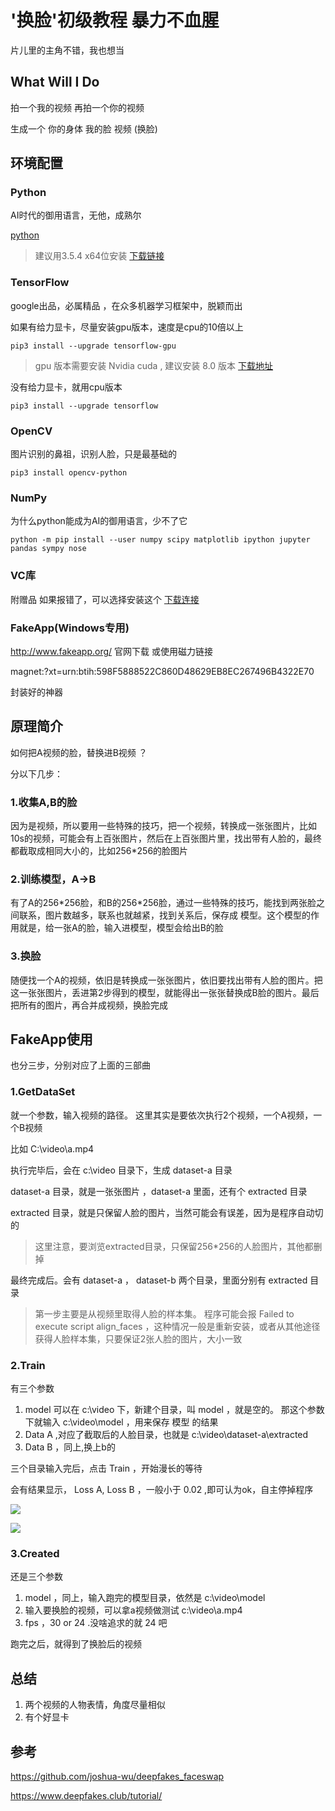 # '换脸'初级教程 暴力不血腥
片儿里的主角不错，我也想当

## What Will I Do
拍一个我的视频  再拍一个你的视频 

生成一个 你的身体 我的脸 视频 (换脸)


## 环境配置
### Python
AI时代的御用语言，无他，成熟尔

[python](https://www.python.org/downloads/)

> 建议用3.5.4 x64位安装 [下载链接](https://www.python.org/ftp/python/3.5.4/python-3.5.4-amd64.exe)

### TensorFlow
google出品，必属精品 ，在众多机器学习框架中，脱颖而出

如果有给力显卡，尽量安装gpu版本，速度是cpu的10倍以上

```
pip3 install --upgrade tensorflow-gpu
```

> gpu 版本需要安装 Nvidia cuda , 建议安装 8.0 版本 [下载地址](https://developer.nvidia.com/cuda-80-ga2-download-archive)

没有给力显卡，就用cpu版本

```
pip3 install --upgrade tensorflow
```

### OpenCV
图片识别的鼻祖，识别人脸，只是最基础的

```
pip3 install opencv-python
```

### NumPy

为什么python能成为AI的御用语言，少不了它

```
python -m pip install --user numpy scipy matplotlib ipython jupyter pandas sympy nose
```


### VC库
附赠品 如果报错了，可以选择安装这个
[下载连接](https://download.microsoft.com/download/9/3/F/93FCF1E7-E6A4-478B-96E7-D4B285925B00/vc_redist.x64.exe
)


### FakeApp(Windows专用)

http://www.fakeapp.org/ 官网下载 或使用磁力链接

magnet:?xt=urn:btih:598F5888522C860D48629EB8EC267496B4322E70

封装好的神器


## 原理简介

如何把A视频的脸，替换进B视频 ？ 

分以下几步：

### 1.收集A,B的脸
因为是视频，所以要用一些特殊的技巧，把一个视频，转换成一张张图片，比如10s的视频，可能会有上百张图片，然后在上百张图片里，找出带有人脸的，最终都截取成相同大小的，比如256\*256的脸图片

### 2.训练模型，A->B
有了A的256\*256脸，和B的256\*256脸，通过一些特殊的技巧，能找到两张脸之间联系，图片数越多，联系也就越紧，找到关系后，保存成 模型。这个模型的作用就是，给一张A的脸，输入进模型，模型会给出B的脸

### 3.换脸
随便找一个A的视频，依旧是转换成一张张图片，依旧要找出带有人脸的图片。把这一张张图片，丢进第2步得到的模型，就能得出一张张替换成B脸的图片。最后把所有的图片，再合并成视频，换脸完成


## FakeApp使用
也分三步，分别对应了上面的三部曲

### 1.GetDataSet
就一个参数，输入视频的路径。 这里其实是要依次执行2个视频，一个A视频，一个B视频

比如 C:\video\a.mp4 


执行完毕后，会在 c:\video 目录下，生成 dataset-a 目录

dataset-a 目录，就是一张张图片 ，dataset-a 里面，还有个 extracted 目录

extracted 目录，就是只保留人脸的图片，当然可能会有误差，因为是程序自动切的

> 这里注意，要浏览extracted目录，只保留256\*256的人脸图片，其他都删掉

最终完成后。会有 dataset-a ， dataset-b 两个目录，里面分别有 extracted 目录


> 第一步主要是从视频里取得人脸的样本集。 程序可能会报 Failed to execute script align_faces ，这种情况一般是重新安装，或者从其他途径获得人脸样本集，只要保证2张人脸的图片，大小一致

### 2.Train

有三个参数

1. model 可以在 c:\video 下，新建个目录，叫 model ，就是空的。 那这个参数下就输入 c:\video\model ，用来保存 模型 的结果
2. Data A ,对应了截取后的人脸目录，也就是 c:\video\dataset-a\extracted
3. Data B ，同上,换上b的

三个目录输入完后，点击 Train ，开始漫长的等待

会有结果显示， Loss A, Loss B ，一般小于 0.02 ,即可认为ok，自主停掉程序

![](https://www.deepfakes.club/wp-content/uploads/2018/01/train_4a.png)


![](http://7xpfmh.com1.z0.glb.clouddn.com/18-2-9/56991696.jpg)

### 3.Created
还是三个参数

1. model ，同上，输入跑完的模型目录，依然是  c:\video\model
2. 输入要换脸的视频，可以拿a视频做测试 c:\video\a.mp4
3. fps ，30 or 24 .没啥追求的就 24 吧

跑完之后，就得到了换脸后的视频


## 总结
1. 两个视频的人物表情，角度尽量相似
2. 有个好显卡


## 参考

https://github.com/joshua-wu/deepfakes_faceswap

https://www.deepfakes.club/tutorial/
